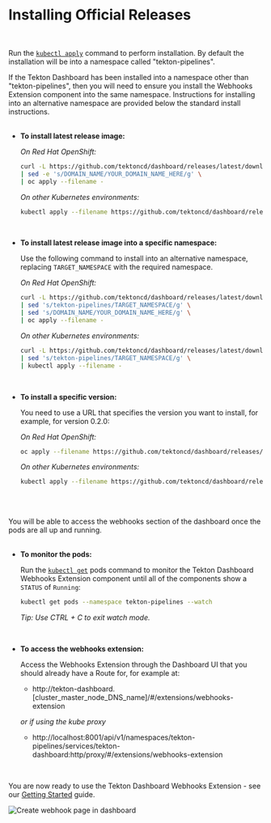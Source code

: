 # Installing Official Releases
<br/>

Run the [`kubectl apply`](https://kubernetes.io/docs/reference/generated/kubectl/kubectl-commands#apply) command to perform installation.  By default the installation will be into a namespace called "tekton-pipelines".  

If the Tekton Dashboard has been installed into a namespace other than "tekton-pipelines", then you will need to ensure you install the Webhooks Extension component into the same namespace.  Instructions for installing into an alternative namespace are provided below the standard install instructions.
<br/>
<br/>

  * **To install latest release image:**

    _On Red Hat OpenShift:_

    ```bash
    curl -L https://github.com/tektoncd/dashboard/releases/latest/download/openshift-webhooks-extension.yaml \
    | sed -e 's/DOMAIN_NAME/YOUR_DOMAIN_NAME_HERE/g' \
    | oc apply --filename -
    ```

    _On other Kubernetes environments:_

    ```bash
    kubectl apply --filename https://github.com/tektoncd/dashboard/releases/latest/download/webhooks-extension_release.yaml
    ```  
<br/>

  * **To install latest release image into a specific namespace:**

    Use the following command to install into an alternative namespace, replacing `TARGET_NAMESPACE` with the required namespace.

    _On Red Hat OpenShift:_
    
    ```bash
    curl -L https://github.com/tektoncd/dashboard/releases/latest/download/openshift-webhooks-extension.yaml \
    | sed 's/tekton-pipelines/TARGET_NAMESPACE/g' \
    | sed 's/DOMAIN_NAME/YOUR_DOMAIN_NAME_HERE/g' \
    | oc apply --filename -
    ```

    _On other Kubernetes environments:_

    ```bash
    curl -L https://github.com/tektoncd/dashboard/releases/latest/download/webhooks-extension_release.yaml \
    | sed 's/tekton-pipelines/TARGET_NAMESPACE/g' \
    | kubectl apply --filename -
    ```  
<br/>

  * **To install a specific version:**

    You need to use a URL that specifies the version you want to install, for example, for version 0.2.0:

    _On Red Hat OpenShift:_

    ```bash
    oc apply --filename https://github.com/tektoncd/dashboard/releases/previous/v0.2.0/openshift-webhooks-extension.yaml
    ```

    _On other Kubernetes environments:_

    ```bash
    kubectl apply --filename https://github.com/tektoncd/dashboard/releases/previous/v0.2.0/webhooks-extension_release.yaml
    ```

<br/>
<br/>

You will be able to access the webhooks section of the dashboard once the pods are all up and running.
<br/>
<br/>

  * **To monitor the pods:**
  
    Run the [`kubectl get`](https://kubernetes.io/docs/reference/generated/kubectl/kubectl-commands#get) pods command to monitor the Tekton Dashboard Webhooks Extension component until all of the components show a `STATUS` of `Running`:

    ```bash
    kubectl get pods --namespace tekton-pipelines --watch
    ```
    _Tip: Use CTRL + C to exit watch mode._
<br/>

  * **To access the webhooks extension:**

    Access the Webhooks Extension through the Dashboard UI that you should already have a Route for, for example at:
    
    - http://tekton-dashboard.[cluster_master_node_DNS_name]/#/extensions/webhooks-extension

    _or if using the kube proxy_

    - http://localhost:8001/api/v1/namespaces/tekton-pipelines/services/tekton-dashboard:http/proxy/#/extensions/webhooks-extension
<br/>

You are now ready to use the Tekton Dashboard Webhooks Extension - see our [Getting Started](https://github.com/tektoncd/experimental/blob/master/webhooks-extension/docs/GettingStarted.md) guide.

  ![Create webhook page in dashboard](./images/createWebhook.png?raw=true "Create webhook page in dashboard")


